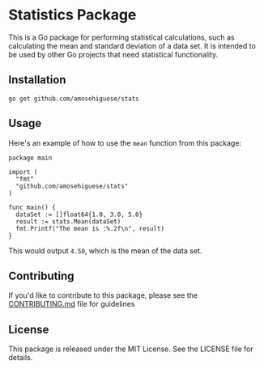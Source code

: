 # Statistics Package

This is a Go package for performing statistical calculations, such as calculating the mean and standard deviation of a data set. It is intended to be used by other Go projects that need statistical functionality.

## Installation

```
go get github.com/amosehiguese/stats
```

## Usage

Here's an example of how to use the `mean` function from this package:

```
package main

import (
  "fmt"
  "github.com/amosehiguese/stats"
)

func main() {
  dataSet := []float64{1.0, 3.0, 5.0}
  result := stats.Mean(dataSet)
  fmt.Printf("The mean is :%.2f\n", result)
}
```

This would output `4.50`, which is the mean of the data set.

## Contributing

If you'd like to contribute to this package, please see the [CONTRIBUTING.md](https://github.com/amosehiguese/stats/CONTRIBUTING.md) file for guidelines

## License

This package is released under the MIT License. See the LICENSE file for details.
